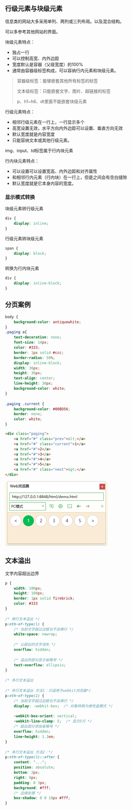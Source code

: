 ## 行级元素与块级元素

信息类的网站大多采用单列、两列或三列布局。以及混合结构。

可以多参考其他网站的界面。

块级元素特点：

- 独占一行
- 可以控制高宽、内外边距
- 宽度默认是容器（父级宽度）的100%
- 通常由容器级标签构成，可以容纳行内元素和块级元素。

> 容器级标签：能够嵌套其他所有标签的标签
>
> 文本级标签：只能嵌套文字、图片、超链接的标签
>
> p、h1~h6、dt里面不能嵌套块级元素

行级元素特点：

- 相邻行级元素在一行上，一行显示多个
- 高宽设置无效，水平方向内外边距可以设置、垂直方向无效
- 默认宽度就是内容宽度
- 只能容纳文本或其他行级元素。

img、input、td标签属于行内块元素

行内块元素特点：

- 可以设置可以设置宽高、内外边距和对齐属性
- 和相邻行内元素（行内块）在一行上，但是之间会有空白缝隙
- 默认宽度就是它本身内容的宽度。

### 显示模式转换

块级元素转行级元素

```css
div {
    display: inline;
}
```

行级元素转块级元素

```css
span {
    display: block;
}
```

转换为行内块元素

```css
div {
    display: inline-block;
}
```

## 分页案例

```css
body {
	background-color: antiquewhite;
}
.paging a{
	text-decoration: none;
	font-size: 14px;
	color: #333;
	border: 1px solid #ccc;
	border-radius: 50%;
	display: inline-block;
	width: 36px;
	height: 36px;
	text-align: center;
	line-height: 36px;
	background-color: white;
}

.paging .current {
	background-color: #00BD56;
	border: none;
	color: white;
}

```

```html
<div class="paging">
    <a href="#" class="prev">&lt;</a>
    <a href="#" class="current">1</a>
    <a href="#">2</a>
    <a href="#">3</a>
    <a href="#">4</a>
    <a href="#">5</a>
    <a href="#" class="next">&gt;</a>
</div>
```

![](./images/分页.png)

## 文本溢出

文字内容超出边界

```css
p {
    width: 100px;
    height: 100px;
    border: 1px solid firebrick;
    color: #333
}

/* 单行文本溢出 */
p:nth-of-type(1) {
    /* 当前文字超过边框也不会换行 */
    white-space: nowrap;
    
    /* 让超出的文字消失 */
    overflow: hidden;
    
    /* 溢出的部分显示省略号 */
    text-overflow: ellipsis;
}

/* 多行文本溢出 

/* 多行文本溢出 方法1：只适用于webkit浏览器*/
p:nth-of-type(2) {
    /* 当前文字超过边框也不会换行 */
    display: -webkit-box;  /* 对象转换为弹性盒模式 */
    
    -webkit-box-orient: vertical;
    -webkit-line-clamp: 5;  /* 显示5行 */
    /* 超出部分添加省略号 */
    overflow: hidden;
    line-height: 1.3em; 
}

/* 多行文本溢出 方法2：*/
p:nth-of-type(3)::after {
    content: "...";
    position: absolute;
    bottom: 2px;
    right: 0px;
    padding: 0 3px;
    background: #fff;
    /* 边缘处理 */
    box-shadow: 0 0 10px #fff;
}
```



























